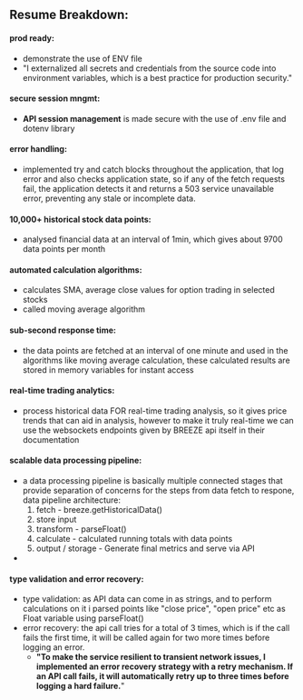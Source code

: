 ## Resume Breakdown:
#### prod ready:
- demonstrate the use of ENV file
- "I externalized all secrets and credentials from the source code into environment variables, which is a best practice for production security."
#### secure session mngmt:
- **API session management** is made secure with the use of .env file and dotenv library
#### error handling:
- implemented try and catch blocks throughout the application, that log error and also checks application state, so if any of the fetch requests fail, the application detects it and returns a 503 service unavailable error, preventing any stale or incomplete data.
#### 10,000+ historical stock data points:
- analysed financial data at an interval of 1min, which gives about 9700 data points per month
#### automated calculation algorithms:
- calculates SMA, average close values for option trading in selected stocks
- called moving average algorithm
#### sub-second response time:
- the data points are fetched at an interval of one minute and used in the algorithms like moving average calculation, these calculated results are stored in memory variables for instant access
#### real-time trading analytics:
- process historical data FOR real-time trading analysis, so it gives price trends that can aid in analysis, however to make it truly real-time we can use the websockets endpoints given by BREEZE api itself in their documentation
#### scalable data processing pipeline:
- a data processing pipeline is basically multiple connected stages that provide separation of concerns for the steps from data fetch to respone, data pipeline architecture:
	1. fetch - breeze.getHistoricalData()
	2. store input 
	3. transform - parseFloat()
	4. calculate - calculated running totals with data points
	5. output / storage - Generate final metrics and serve via API
- 
#### type validation and error recovery:
- type validation: as API data can come in as strings, and to perform calculations on it i parsed points like "close price", "open price" etc as Float variable using parseFloat()
- error recovery: the api call tries for a total of 3 times, which is if the call fails the first time, it will be called again for two more times before logging an error.
	- **"To make the service resilient to transient network issues, I implemented an error recovery strategy with a retry mechanism. If an API call fails, it will automatically retry up to three times before logging a hard failure.**"
